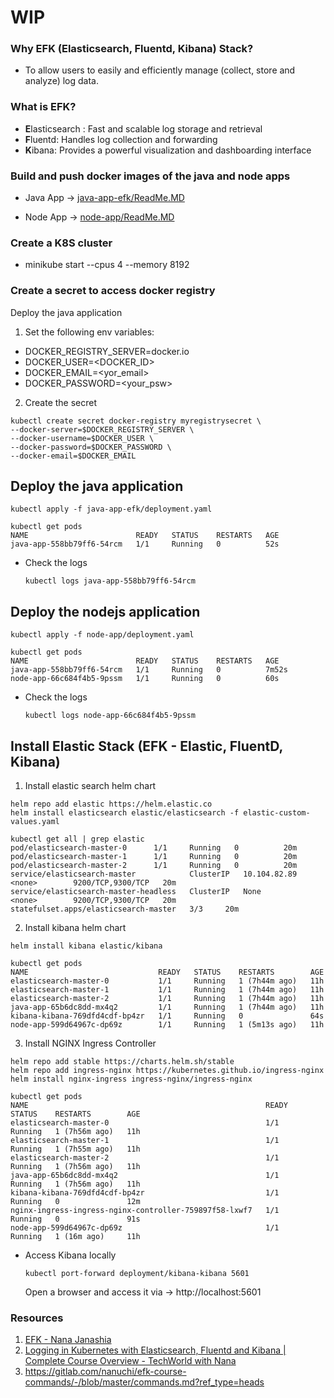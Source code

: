 # WIP

### Why EFK (Elasticsearch, Fluentd, Kibana) Stack?

- To allow users to easily and efficiently manage (collect, store and analyze) log data.

### What is EFK?

- **E**lasticsearch : Fast and scalable log storage and retrieval
- **F**luentd: Handles log collection and forwarding
- **K**ibana:  Provides a powerful visualization and dashboarding interface

### Build and push docker images of the java and node apps

- Java App -> [java-app-efk/ReadMe.MD](java-app-efk/ReadMe.MD)

- Node App -> [node-app/ReadMe.MD](node-app/ReadMe.MD)

### Create a K8S cluster

- minikube start --cpus 4 --memory 8192


### Create a secret to access docker registry
Deploy the java application
1. Set the following env variables:
  - DOCKER_REGISTRY_SERVER=docker.io
  - DOCKER_USER=<DOCKER_ID>
  - DOCKER_EMAIL=<yor_email>
  - DOCKER_PASSWORD=<your_psw>

2. Create the secret

```
kubectl create secret docker-registry myregistrysecret \
--docker-server=$DOCKER_REGISTRY_SERVER \
--docker-username=$DOCKER_USER \
--docker-password=$DOCKER_PASSWORD \
--docker-email=$DOCKER_EMAIL 
```

## Deploy the java application

```kubectl apply -f java-app-efk/deployment.yaml```

```
kubectl get pods
NAME                        READY   STATUS    RESTARTS   AGE
java-app-558bb79ff6-54rcm   1/1     Running   0          52s
```

- Check the logs

   ```kubectl logs java-app-558bb79ff6-54rcm```

## Deploy the nodejs application

```kubectl apply -f node-app/deployment.yaml```   

```
kubectl get pods
NAME                        READY   STATUS    RESTARTS   AGE
java-app-558bb79ff6-54rcm   1/1     Running   0          7m52s
node-app-66c684f4b5-9pssm   1/1     Running   0          60s
```

- Check the logs

   ```kubectl logs node-app-66c684f4b5-9pssm```

## Install Elastic Stack (EFK - Elastic, FluentD, Kibana)

1. Install elastic search helm chart

```
helm repo add elastic https://helm.elastic.co
helm install elasticsearch elastic/elasticsearch -f elastic-custom-values.yaml
```

```
kubectl get all | grep elastic
pod/elasticsearch-master-0      1/1     Running   0          20m
pod/elasticsearch-master-1      1/1     Running   0          20m
pod/elasticsearch-master-2      1/1     Running   0          20m
service/elasticsearch-master            ClusterIP   10.104.82.89   <none>        9200/TCP,9300/TCP   20m
service/elasticsearch-master-headless   ClusterIP   None           <none>        9200/TCP,9300/TCP   20m
statefulset.apps/elasticsearch-master   3/3     20m
```
  
2. Install kibana helm chart  

```helm install kibana elastic/kibana```

```
kubectl get pods
NAME                             READY   STATUS    RESTARTS        AGE
elasticsearch-master-0           1/1     Running   1 (7h44m ago)   11h
elasticsearch-master-1           1/1     Running   1 (7h44m ago)   11h
elasticsearch-master-2           1/1     Running   1 (7h44m ago)   11h
java-app-65b6dc8dd-mx4q2         1/1     Running   1 (7h44m ago)   11h
kibana-kibana-769dfd4cdf-bp4zr   1/1     Running   0               64s
node-app-599d64967c-dp69z        1/1     Running   1 (5m13s ago)   11h
```

3. Install NGINX Ingress Controller

```
helm repo add stable https://charts.helm.sh/stable 
helm repo add ingress-nginx https://kubernetes.github.io/ingress-nginx
helm install nginx-ingress ingress-nginx/ingress-nginx
```

```
kubectl get pods
NAME                                                     READY   STATUS    RESTARTS        AGE
elasticsearch-master-0                                   1/1     Running   1 (7h56m ago)   11h
elasticsearch-master-1                                   1/1     Running   1 (7h55m ago)   11h
elasticsearch-master-2                                   1/1     Running   1 (7h56m ago)   11h
java-app-65b6dc8dd-mx4q2                                 1/1     Running   1 (7h56m ago)   11h
kibana-kibana-769dfd4cdf-bp4zr                           1/1     Running   0               12m
nginx-ingress-ingress-nginx-controller-759897f58-lxwf7   1/1     Running   0               91s
node-app-599d64967c-dp69z                                1/1     Running   1 (16m ago)     11h
```

- Access Kibana locally

   ```kubectl port-forward deployment/kibana-kibana 5601```

    Open a browser and access it via -> http://localhost:5601


### Resources
1. [EFK - Nana Janashia](https://gitlab.com/nanuchi/efk-course-commands)
2. [Logging in Kubernetes with Elasticsearch, Fluentd and Kibana | Complete Course Overview - TechWorld with Nana](https://www.youtube.com/watch?v=I5c8Pfg2tys)
3. https://gitlab.com/nanuchi/efk-course-commands/-/blob/master/commands.md?ref_type=heads